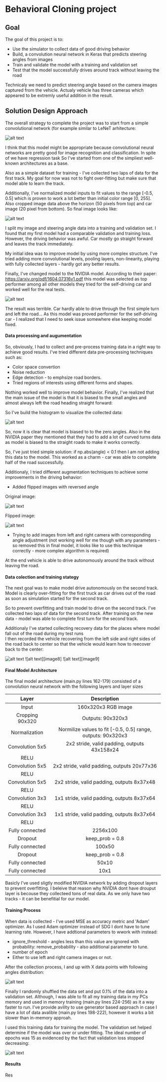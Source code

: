 # **Behavioral Cloning project**  

## Goal
The goal of this project is to:
* Use the simulator to collect data of good driving behavior
* Build, a convolution neural network in Keras that predicts steering angles from images
* Train and validate the model with a training and validation set
* Test that the model successfully drives around track without leaving the road

[//]: # (Image References)

[image1]: ./examples/lenet.png "LeNeT Model"
[image2]: ./examples/cropped.png "Cropped"
[image3]: ./examples/nvidia.png "NVIDIA architecture"
[image4]: ./examples/hist1.png "Angles histogram"
[image5]: ./examples/original.png "Original Image"
[image6]: ./examples/flipped.png "Flipped Image"
[image7]: ./examples/recovery.png "Recovery Image"

Technicaly we need to predict steering angle based on the camera images captured from the vehicle. Actualy vehicle has three cameras which appeared to be extremly useful addition in the result.

## Solution Design Approach

The overall strategy to complete the project was to start from a simple convolutional network (for example similar to LeNeT arhitecture: 

![alt text][image1]

I think that this model might be appropriate because convolutional neural networks are pretty good for image recognition and classification. In spite of we have regression task So I've started from one of the simpliest well-known architectures as a base.

Also as a simple dataset for training - I've collected two laps of data for the first track. My goal for now was not to fight over-fitting but make sure that model able to learn the track. 

Additionally, I've normalized model inputs to fit values to the range [-0.5, 0.5] which is proven to work a lot better than initial color range [0, 255]. Also cropped image data above the horizon (50 pixels from top) and car image (20 pixel from bottom). So final image looks like: 

![alt text][image2]

I split my image and steering angle data into a training and validation set. I found that my first model had a comparable validation and training loss.  However, the driving behavior was awful. Car mostly go straight forward and leaves the track immediately.

My initial idea was to improve model by using more complex structure. I've tried adding more convolutional levels, pooling layers, non-linearity, playing with fully collected layers - hardly got any better results. 

Finally, I've changed model to the NVIDIA model. According to their paper: https://arxiv.org/pdf/1604.07316v1.pdf this model was selected as top performer among all other models they tried for the self-driving car and worked well for the real tests.

![alt text][image3]

The result was terrible. Car hardly able to drive through the first simple turn and left the road...  As this model was proved performer for the self-driving car - I realized that I need to seek issue somewhere else keeping model fixed. 

#### Data processing and augumentation

So, obviously, I had to collect and pre-process training data in a right way to achieve good results. I've tried different data pre-processing techniques such as:

* Color space convertion
* Noise reduction
* Edge detection - to emphsize road borders.
* Tried regions of interests using different forms and shapes.

Nothing worked well to improve model behavior. Finally, I've realized that the main issue of the model is that it is biased to the small angles and almost always left the road heading straight forward:

So I've build the histogram to visualize the collected data:

![alt text][image4]

So, now it is clear that model is biased to to the zero angles.  Also in the NVIDIA paper they mentioned that they had to add a lot of curved turns data as model is biased to the straight roads to make it works correctly.

So, I've just tried simple solution: if np.abs(angle) < 0.1 then I am not adding this data to the model. This worked as a charm - car was able to complete half of the road successfully.

Additionaly, I tried different augmentation techniques to achieve some improvements in the driving behavior:
* Added flipped images with reversed angle


Original image:

![alt text][image5]

Flipped image:

![alt text][image6]

* Trying to add images from left and right camera with corresponding angle adjustment (not working well for me though with any   parameters - so removed this in final model, it looks like to use this technique correctly - more complex algorithm is required)

At the end  vehicle is able to drive autonomously around the track without leaving the road.

#### Data colection and training stategy 

The next goal was to make model drive autonomously on the second track. Model is clearly over-fitting for the first truck as car drives out of the road as soon as simulation started for the second track. 

So to prevent overfitting and train model to drive on the second track. I've collected two laps of data for the second track. After training on the new data - model was able to complete first turn for the second track.

Additionaly I've started collecting recovery data for the places where model fall out of the road during my test runs  
I then recorded the vehicle recovering from the left side and right sides of the road back to center so that the vehicle would learn how to reecover back to the center: 

![alt text][image7]
![alt text][image8]
![alt text][image9]


#### Final Model Architecture

The final model architecture (main.py lines 162-179) consisted of a convolution neural network with the following layers and layer sizes 

| Layer         		|     Description	        					| 
|:---------------------:|:---------------------------------------------:| 
| Input         		| 160x320x3 RGB image   							| 
| Cropping 90x320     	| Outputs: 90x320x3	|
| Normalization     	| Normilize values to fit [-0.5, 0.5] range,  outputs: 90x320x3	|
| Convolution 5x5     	| 2x2 stride, valid padding, outputs 43x158x24 	|
| RELU					|												|
| Convolution 5x5     	| 2x2 stride, valid padding, outputs 20x77x36 	|
| RELU					|												|
| Convolution 5x5     	| 2x2 stride, valid padding, outputs 8x37x48 	|
| RELU					|												|
| Convolution 3x3     	| 1x1 stride, valid padding, outputs 8x37x64 	|
| RELU					|												|
| Convolution 3x3     	| 1x1 stride, valid padding, outputs 8x37x64 	|
| RELU					|												|
| Fully connected		| 2256x100        									|
| Dropout | keep_prob = 0.8        									|
| Fully connected		| 100x50        									|
| Dropout | keep_prob = 0.8        									|
| Fully connected		| 50x10        									|
| Fully connected		| 10x1        									|

Basicly I've used sligtly modified NVIDIA network by adding dropout layers to prevent overfitting. I beleive that reason why NVIDIA dont have drouput layer is becouse they collecteed tons of real data. As we only have two tracks - it can be benefitial for our model.

#### Training Process
When data is collected - I've used MSE as accuracy metric and 'Adam' optimizer. As I used Adam optimizer instead of SDG I dont have to tune learning rate. However, I have addtional parameters to wwork with instead:

* ignore_threshold - angles less than this value are ignored with probability: remove_probability - also additional parameter to tune.
* number of epoch
* Either to use left and right camera images or not.

After the collection process, I and up with X data points with following angles distribution:

![alt text][image6]

Finally I randomly shuffled the data set and put 0.1% of the data into a validation set.  Although, I was able to fit all my training data in my PCs memory and used in memory training (main.py lines 224-256) as it a way faster to run. I've provide avility to use generator based approach in case I have a lot of data avalible (main.py lines 198-222), however it works a bit slower than in-memory approah.

I used this training data for training the model. The validation set helped determine if the model was over or under fitting. The ideal number of epochs was 15 as evidenced by the fact that validation loss stopped decreasing:

![alt text][image6]

#### Results

Res

